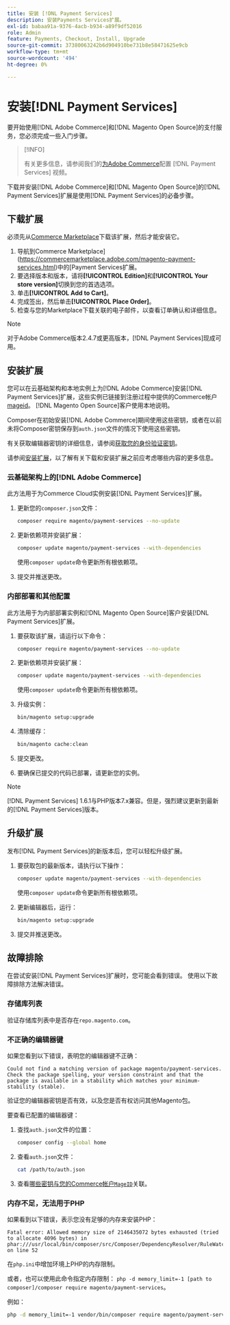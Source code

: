 ```yaml
---
title: 安装 [!DNL Payment Services]
description: 安装Payments Services扩展。
exl-id: babaa91a-9376-4acb-b934-a89f9df52016
role: Admin
feature: Payments, Checkout, Install, Upgrade
source-git-commit: 37380063242b6d904910be731b8e58471625e9cb
workflow-type: tm+mt
source-wordcount: '494'
ht-degree: 0%

---
```


# 安装[!DNL Payment Services]

要开始使用[!DNL Adobe Commerce]和[!DNL Magento Open Source]的支付服务，您必须完成一些入门步骤。

>[!INFO]
>
> 有关更多信息，请参阅我们的[为Adobe Commerce](https://experienceleague.adobe.com/en/docs/commerce-learn/tutorials/admin/adobe-commerce-services/configure-adobe-payment-services)配置 [!DNL Payment Services] 视频。

下载并安装[!DNL Adobe Commerce]和[!DNL Magento Open Source]的[!DNL Payment Services]扩展是使用[!DNL Payment Services]的必备步骤。

## 下载扩展

必须先从[Commerce Marketplace](https://experienceleague.adobe.com/docs/commerce-admin/start/resources/commerce-marketplace.html)下载该扩展，然后才能安装它。

1. 导航到Commerce Marketplace](https://commercemarketplace.adobe.com/magento-payment-services.html)中的[Payment Services扩展。
1. 要选择版本和版本，请将&#x200B;**[!UICONTROL Edition]**&#x200B;和&#x200B;**[!UICONTROL Your store version]**&#x200B;切换到您的首选选项。
1. 单击&#x200B;**[!UICONTROL Add to Cart]**。
1. 完成签出，然后单击&#x200B;**[!UICONTROL Place Order]**。
1. 检查与您的Marketplace下载关联的电子邮件，以查看订单确认和详细信息。

>[!NOTE]
>
> 对于Adobe Commerce版本2.4.7或更高版本，[!DNL Payment Services]现成可用。

## 安装扩展

您可以在云基础架构和本地实例上为[!DNL Adobe Commerce]安装[!DNL Payment Services]扩展，这些实例已链接到注册过程中提供的Commerce帐户[mageid](https://developer.adobe.com/commerce/marketplace/guides/sellers/profile-information/#access-keys)。
[!DNL Magento Open Source]客户使用本地说明。

Composer在初始安装[!DNL Adobe Commerce]期间使用这些密钥，或者在以前未将Composer密钥保存到`auth.json`文件的情况下使用这些密钥。

有关获取编辑器密钥的详细信息，请参阅[获取您的身份验证密钥](https://experienceleague.adobe.com/en/docs/commerce-operations/installation-guide/prerequisites/authentication-keys)。

请参阅[安装扩展](https://experienceleague.adobe.com/en/docs/commerce-operations/installation-guide/tutorials/extensions)，以了解有关下载和安装扩展之前应考虑哪些内容的更多信息。

### 云基础架构上的[!DNL Adobe Commerce]

此方法用于为Commerce Cloud实例安装[!DNL Payment Services]扩展。

1. 更新您的`composer.json`文件：

   ```bash
   composer require magento/payment-services --no-update
   ```

1. 更新依赖项并安装扩展：

   ```bash
   composer update magento/payment-services --with-dependencies
   ```

   使用`composer update`命令更新所有根依赖项。

1. 提交并推送更改。

### 内部部署和其他配置

此方法用于为内部部署实例和[!DNL Magento Open Source]客户安装[!DNL Payment Services]扩展。

1. 要获取该扩展，请运行以下命令：

   ```bash
   composer require magento/payment-services --no-update
   ```

1. 更新依赖项并安装扩展：

   ```bash
   composer update magento/payment-services --with-dependencies
   ```

   使用`composer update`命令更新所有根依赖项。

1. 升级实例：

   ```bash
   bin/magento setup:upgrade
   ```

1. 清除缓存：

   ```bash
   bin/magento cache:clean
   ```

1. 提交更改。
1. 要确保已提交的代码已部署，请更新您的实例。

>[!NOTE]
>
> [!DNL Payment Services] 1.6.1与PHP版本7.x兼容。但是，强烈建议更新到最新的[!DNL Payment Services]版本。

## 升级扩展

发布[!DNL Payment Services]的新版本后，您可以轻松升级扩展。

1. 要获取包的最新版本，请执行以下操作：

   ```bash
   composer update magento/payment-services --with-dependencies
   ```

   使用`composer update`命令更新所有根依赖项。

1. 更新编辑器后，运行：

   ```bash
   bin/magento setup:upgrade
   ```

1. 提交并推送更改。

## 故障排除

在尝试安装[!DNL Payment Services]扩展时，您可能会看到错误。 使用以下故障排除方法解决错误。

### 存储库列表

验证存储库列表中是否存在`repo.magento.com`。

### 不正确的编辑器键

如果您看到以下错误，表明您的编辑器键不正确：

```
Could not find a matching version of package magento/payment-services. Check the package spelling, your version constraint and that the package is available in a stability which matches your minimum-stability (stable).
```

验证您的编辑器密钥是否有效，以及您是否有权访问其他Magento包。

要查看已配置的编辑器键：

1. 查找`auth.json`文件的位置：

   ```bash
   composer config --global home
   ```

1. 查看`auth.json`文件：

   ```bash
   cat /path/to/auth.json
   ```

1. 查看[哪些密钥与您的Commerce帐户`MageID`](https://experienceleague.adobe.com/en/docs/commerce-operations/installation-guide/prerequisites/authentication-keys)关联。

### 内存不足，无法用于PHP

如果看到以下错误，表示您没有足够的内存来安装PHP：

```
Fatal error: Allowed memory size of 2146435072 bytes exhausted (tried to allocate 4096 bytes) in phar:///usr/local/bin/composer/src/Composer/DependencyResolver/RuleWatchGraph.php on line 52
```

在`php.ini`中增加环境上PHP的内存限制[](https://experienceleague.adobe.com/en/docs/commerce-cloud-service/user-guide/configure/app/php-settings#increase-php-memory-limit)。

或者，也可以使用此命令指定内存限制： `php -d memory_limit=-1 [path to composer]/composer require magento/payment-services`。

例如：

```bash
php -d memory_limit=-1 vendor/bin/composer require magento/payment-services
```
